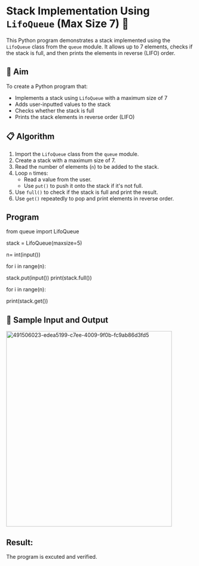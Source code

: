 # Stack Implementation Using `LifoQueue` (Max Size 7) 🔄

This Python program demonstrates a stack implemented using the `LifoQueue` class from the `queue` module. It allows up to 7 elements, checks if the stack is full, and then prints the elements in reverse (LIFO) order.

## 🎯 Aim

To create a Python program that:
- Implements a stack using `LifoQueue` with a maximum size of 7
- Adds user-inputted values to the stack
- Checks whether the stack is full
- Prints the stack elements in reverse order (LIFO)

## 📋 Algorithm

1. Import the `LifoQueue` class from the `queue` module.
2. Create a stack with a maximum size of 7.
3. Read the number of elements (`n`) to be added to the stack.
4. Loop `n` times:
   - Read a value from the user.
   - Use `put()` to push it onto the stack if it's not full.
5. Use `full()` to check if the stack is full and print the result.
6. Use `get()` repeatedly to pop and print elements in reverse order.

## Program
from queue import LifoQueue

stack = LifoQueue(maxsize=5)

n= int(input())

for i in range(n):

stack.put(input())
print(stack.full())

for i in range(n):

print(stack.get())

## 🧪 Sample Input and Output
<img width="443" height="523" alt="491506023-edea5199-c7ee-4009-9f0b-fc9ab86d3fd5" src="https://github.com/user-attachments/assets/d44095ee-06e6-48da-99bf-01adff579de0" />



## Result:
The program is excuted and verified.
